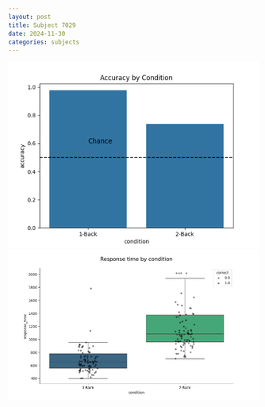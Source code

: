 ```yaml
---
layout: post
title: Subject 7029
date: 2024-11-30
categories: subjects
---
```


![](data/7029/run-15/7029_ATS_acc.png)
![](data/7029/run-15/7029_ATS_rt.png)

